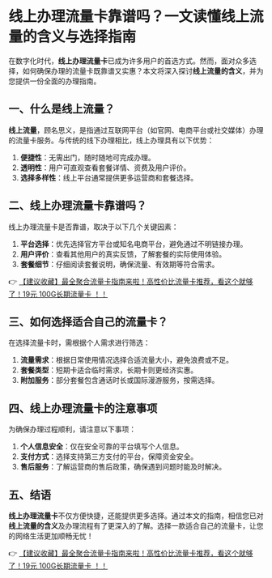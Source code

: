 # 线上办理流量卡靠谱吗？一文读懂线上流量的含义与选择指南

在数字化时代，**线上办理流量卡**已成为许多用户的首选方式。然而，面对众多选择，如何确保办理的流量卡既靠谱又实惠？本文将深入探讨**线上流量的含义**，并为您提供一份全面的办理指南。

## 一、什么是线上流量？

**线上流量**，顾名思义，是指通过互联网平台（如官网、电商平台或社交媒体）办理的流量卡服务。与传统的线下办理相比，线上办理具有以下优势：

1. **便捷性**：无需出门，随时随地可完成办理。
2. **透明性**：用户可直观查看套餐详情、资费及用户评价。
3. **选择多样性**：线上平台通常提供更多运营商和套餐选择。

## 二、线上办理流量卡靠谱吗？

线上办理流量卡是否靠谱，取决于以下几个关键因素：

1. **平台选择**：优先选择官方平台或知名电商平台，避免通过不明链接办理。
2. **用户评价**：查看其他用户的真实反馈，了解套餐的实际使用体验。
3. **套餐细节**：仔细阅读套餐说明，确保流量、有效期等符合需求。

👉 [【建议收藏】最全聚合流量卡指南来啦！高性价比流量卡推荐，看这个就够了！19元 100G长期流量卡 ！！](https://bit.ly/Liuliangka)

## 三、如何选择适合自己的流量卡？

在选择流量卡时，需根据个人需求进行筛选：

1. **流量需求**：根据日常使用情况选择合适流量大小，避免浪费或不足。
2. **套餐类型**：短期卡适合临时需求，长期卡则更经济实惠。
3. **附加服务**：部分套餐包含通话时长或国际漫游服务，按需选择。

## 四、线上办理流量卡的注意事项

为确保办理过程顺利，请注意以下事项：

1. **个人信息安全**：仅在安全可靠的平台填写个人信息。
2. **支付方式**：选择支持第三方支付的平台，保障资金安全。
3. **售后服务**：了解运营商的售后政策，确保遇到问题时能及时解决。

## 五、结语

**线上办理流量卡**不仅方便快捷，还能提供更多选择。通过本文的指南，相信您已对**线上流量的含义**及办理流程有了更深入的了解。选择一款适合自己的流量卡，让您的网络生活更加顺畅无忧！

👉 [【建议收藏】最全聚合流量卡指南来啦！高性价比流量卡推荐，看这个就够了！19元 100G长期流量卡 ！！](https://bit.ly/Liuliangka)